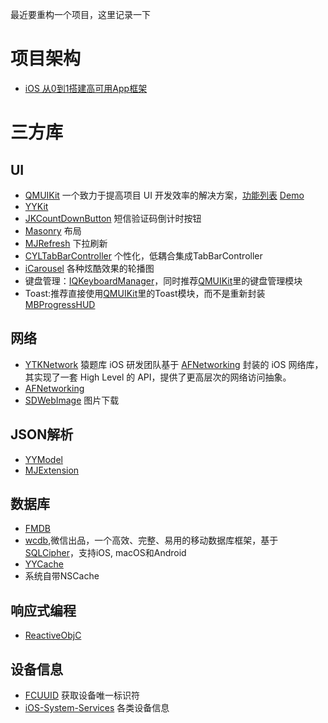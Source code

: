 最近要重构一个项目，这里记录一下

# 项目架构
* [iOS 从0到1搭建高可用App框架](https://github.com/XuYang8026/UniversalProject)

# 三方库
## UI
* [QMUIKit][QMUIKit] 一个致力于提高项目 UI 开发效率的解决方案，[功能列表](https://qmuiteam.com/ios/documents/) [Demo](https://github.com/QMUI/QMUIDemo_iOS)
* [YYKit][YYKit]
* [JKCountDownButton][JKCountDownButton] 短信验证码倒计时按钮
* [Masonry][Masonry] 布局
* [MJRefresh](https://github.com/CoderMJLee/MJRefresh) 下拉刷新
* [CYLTabBarController](https://github.com/ChenYilong/CYLTabBarController) 个性化，低耦合集成TabBarController
* [iCarousel](https://github.com/nicklockwood/iCarousel) 各种炫酷效果的轮播图
* 键盘管理：[IQKeyboardManager](https://github.com/hackiftekhar/IQKeyboardManager)，同时推荐[QMUIKit][QMUIKit]里的键盘管理模块
* Toast:推荐直接使用[QMUIKit][QMUIKit]里的Toast模块，而不是重新封装[MBProgressHUD][MBProgressHUD]

## 网络
* [YTKNetwork](https://github.com/yuantiku/YTKNetwork) 猿题库 iOS 研发团队基于 [AFNetworking][AFNetworking] 封装的 iOS 网络库，其实现了一套 High Level 的 API，提供了更高层次的网络访问抽象。
* [AFNetworking][AFNetworking]
* [SDWebImage](https://github.com/SDWebImage/SDWebImage) 图片下载

## JSON解析
* [YYModel][YYModel]
* [MJExtension][MJExtension]

## 数据库
* [FMDB](https://github.com/ccgus/fmdb)
* [wcdb](https://github.com/Tencent/wcdb),微信出品，一个高效、完整、易用的移动数据库框架，基于[SQLCipher](https://github.com/sqlcipher/sqlcipher)，支持iOS, macOS和Android
* [YYCache](https://github.com/ibireme/YYCache)
* 系统自带NSCache

## 响应式编程
* [ReactiveObjC](https://github.com/ReactiveCocoa/ReactiveObjC)

## 设备信息
* [FCUUID][FCUUID] 获取设备唯一标识符
* [iOS-System-Services][iOS-System-Services] 各类设备信息

[QMUIKit]:https://github.com/Tencent/QMUI_iOS
[YYKit]:https://github.com/ibireme/YYKit
[JKCountDownButton]:https://github.com/shaojiankui/JKCountDownButton
[MBProgressHUD]:https://github.com/jdg/MBProgressHUD
[YYModel]:https://github.com/ibireme/YYModel
[MJExtension]:https://github.com/CoderMJLee/MJExtension
[YTKNetwork]:https://github.com/yuantiku/YTKNetwork
[AFNetworking]:https://github.com/AFNetworking/AFNetworking
[FCUUID]:https://github.com/fabiocaccamo/FCUUID
[Masonry]:https://github.com/SnapKit/Masonry
[iOS-System-Services]:https://github.com/Shmoopi/iOS-System-Services